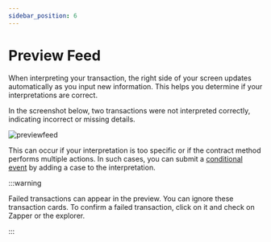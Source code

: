```yaml
---
sidebar_position: 6
---
```


# Preview Feed 

When interpreting your transaction, the right side of your screen updates automatically as you input new information. This helps you determine if your interpretations are correct. 

In the screenshot below, two transactions were not interpreted correctly, indicating incorrect or missing details.

![previewfeed](/img/assets/previewfeed.png)

This can occur if your interpretation is too specific or if the contract method performs multiple actions. In such cases, you can submit a [conditional event](https://protocol-docs-smoky.vercel.app/docs/Interpretation/event-interpretation/guide/conditionals) by adding a case to the interpretation.

:::warning 

Failed transactions can appear in the preview. You can ignore these transaction cards. To confirm a failed transaction, click on it and check on Zapper or the explorer.

:::

